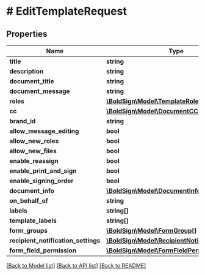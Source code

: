 # # EditTemplateRequest

## Properties

Name | Type | Description | Notes
------------ | ------------- | ------------- | -------------
**title** | **string** |  | [optional]
**description** | **string** |  | [optional]
**document_title** | **string** |  | [optional]
**document_message** | **string** |  | [optional]
**roles** | [**\BoldSign\Model\TemplateRole[]**](TemplateRole.md) |  | [optional]
**cc** | [**\BoldSign\Model\DocumentCC[]**](DocumentCC.md) |  | [optional]
**brand_id** | **string** |  | [optional]
**allow_message_editing** | **bool** |  | [optional]
**allow_new_roles** | **bool** |  | [optional]
**allow_new_files** | **bool** |  | [optional]
**enable_reassign** | **bool** |  | [optional]
**enable_print_and_sign** | **bool** |  | [optional]
**enable_signing_order** | **bool** |  | [optional]
**document_info** | [**\BoldSign\Model\DocumentInfo[]**](DocumentInfo.md) |  | [optional]
**on_behalf_of** | **string** |  | [optional]
**labels** | **string[]** |  | [optional]
**template_labels** | **string[]** |  | [optional]
**form_groups** | [**\BoldSign\Model\FormGroup[]**](FormGroup.md) |  | [optional]
**recipient_notification_settings** | [**\BoldSign\Model\RecipientNotificationSettings**](RecipientNotificationSettings.md) |  | [optional]
**form_field_permission** | [**\BoldSign\Model\FormFieldPermission**](FormFieldPermission.md) |  | [optional]

[[Back to Model list]](../../README.md#models) [[Back to API list]](../../README.md#endpoints) [[Back to README]](../../README.md)
